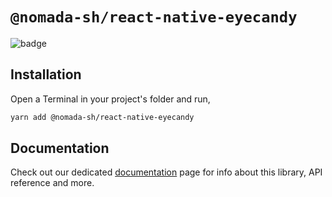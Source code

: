 # `@nomada-sh/react-native-eyecandy`

  ![badge](https://img.shields.io/npm/v/@nomada-sh/react-native-eyecandy.svg?style=flat-square)

## Installation

Open a Terminal in your project's folder and run,

```sh
yarn add @nomada-sh/react-native-eyecandy
```

## Documentation

Check out our dedicated [documentation](https://eyecandy.nomada.cloud/docs/components/actionsheet) page for info about this library, API reference and more.
